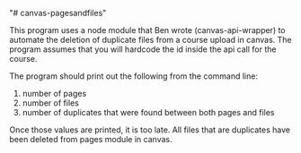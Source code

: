 "# canvas-pagesandfiles" 

This program uses a node module that Ben wrote (canvas-api-wrapper) to automate the deletion of duplicate files from a course upload in canvas. 
The program assumes that you will hardcode the id inside the api call for the course.

The program should print out the following from the command line: 
1. number of pages
2. number of files
3. number of duplicates that were found between both pages and files

Once those values are printed, it is too late. All files that are duplicates have been deleted from pages module in canvas.
